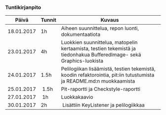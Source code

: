 ### Tuntikirjanpito
Päivä | Tunnit | Kuvaus
--------------- | ----- | ------
18.01.2017 | 1h | Aiheen suunnittelua, repon luonti, dokumentaatiota
23.01.2017 | 4h | Luokkien suunnittelua, matopelin kertaamista, testien tekemistä ja tiedonhakua BufferedImage- sekä Graphics-luokista
24.01.2017 | 1.5h | Pelilogiikan lisäämistä, testien tekemistä, koodin refaktorointia, pit:iin tutustumista ja README.md:n muokkaamista
25.01.2017 | 1.5h | Pit-raportti ja Checkstyle-raportti
27.01.2017 | 1h | Luokkakaavio
30.01.2017 | 2h | Lisättiin KeyListener ja pelilogiikkaa
